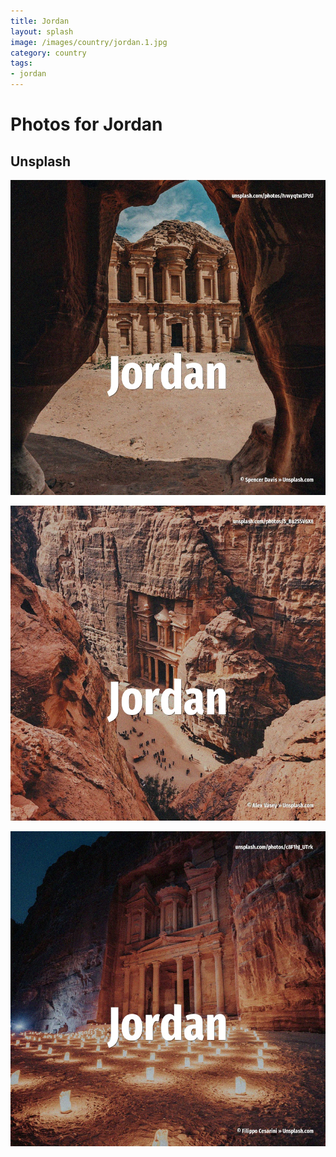 ```yaml
---
title: Jordan
layout: splash
image: /images/country/jordan.1.jpg
category: country
tags:
- jordan
---
```

# Photos for Jordan

## Unsplash

![Jordan](/images/country/jordan.1.jpg)

![Jordan](/images/country/jordan.2.jpg)

![Jordan](/images/country/jordan.3.jpg)
